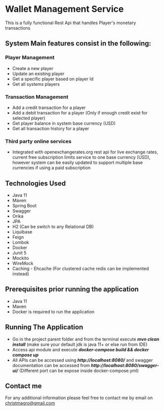 # Wallet Management Service 

This is a fully functional Rest Api that handles Player's monetary transactions

## System Main features consist in the following:

### Player Management
- Create a new player
- Update an existing player
- Get a specific player based on player Id
- Get all systems players

### Transaction Management
- Add a credit transaction for a player
- Add a debit transaction for a player (Only if enough credit exist for selected player)
- Get player balance in system base currency (USD)
- Get all transaction history for a player

### Third party online services
- Integrated with openexchangerates.org rest api for live exchange rates, current free subscription limits service to one base currency (USD), however system can be easily updated to support multiple base currencies if using a paid subscription

## Technologies Used
- Java 11
- Maven  
- Spring Boot
- Swagger
- Orika
- JPA 
- H2 (Can be switch to any Relational DB)  
- Liquibase
- Feign  
- Lombok
- Docker
- Junit 5
- Mockito
- WireMock
- Caching - Ehcache (For clustered cache redis can be implemented instead)

## Prerequisites prior running the application
- Java 11 
- Maven  
- Docker is required to run the application

## Running The Application
- Go in the project parent folder and from the terminal execute ***mvn clean install*** (make sure your default jdk is java 11+ or else run from IDE)
- Access api module and execute ***docker-compose build && docker compose up***
- All APIs can be accessed using ***http://localhost:8080/*** and swagger documentation can be accessed from ***http://localhost:8080/swagger-ui/*** (Different port can be expose inside docker-compose.yml)


## Contact me
For any additional information please feel free to contact me by email on christmagro@gmail.com
